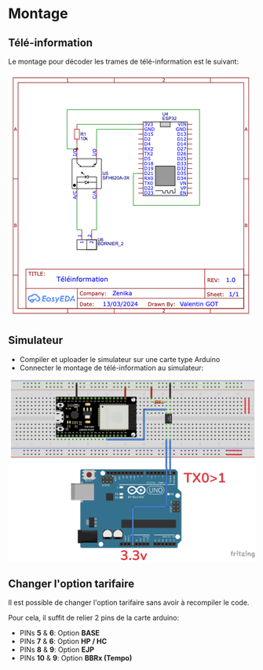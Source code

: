 # Montage

## Télé-information

Le montage pour décoder les trames de télé-information est le suivant:

![Montage](../assets/montage.png)

## Simulateur

- Compiler et uploader le simulateur sur une carte type Arduino
- Connecter le montage de télé-information au simulateur:

![Connection](../assets/connection-simulateur-montage.png)

## Changer l'option tarifaire

Il est possible de changer l'option tarifaire sans avoir à recompiler le code.

Pour cela, il suffit de relier 2 pins de la carte arduino:

- PINs **5** & **6**: Option **BASE**
- PINs **7** & **6**: Option **HP / HC**
- PINs **8** & **9**: Option **EJP**
- PINs **10** & **9**: Option **BBRx (Tempo)**